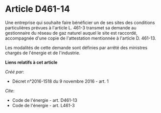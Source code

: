 # Article D461-14

Une entreprise qui souhaite faire bénéficier un de ses sites des conditions particulières prévues à l'article L. 461-3
transmet sa demande au gestionnaire du réseau de gaz naturel auquel le site est raccordé, accompagnée d'une copie de
l'attestation mentionnée à l'article D. 461-13. 

Les modalités de cette demande sont définies par arrêté des ministres chargés de l'énergie et de l'industrie.

**Liens relatifs à cet article**

_Créé par_:

  - Décret n°2016-1518 du 9 novembre 2016 - art. 1

_Cite_:

  - Code de l'énergie - art. D461-13
  - Code de l'énergie - art. L461-3
